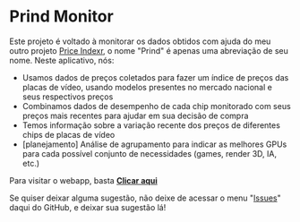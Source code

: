 # Prind Monitor

Este projeto é voltado à monitorar os dados obtidos com ajuda do meu outro projeto [Price Indexr](https://github.com/VFLins/Price_indexr/tree/central), o nome "Prind" é apenas uma abreviação de seu nome. Neste aplicativo, nós:

- Usamos dados de preços coletados para fazer um índice de preços das placas de vídeo, usando modelos presentes no mercado nacional e seus respectivos preços
- Combinamos dados de desempenho de cada chip monitorado com seus preços mais recentes para ajudar em sua decisão de compra
- Temos informação sobre a variação recente dos preços de diferentes chips de placas de vídeo
- [planejamento] Análise de agrupamento para indicar as melhores GPUs para cada possível conjunto de necessidades (games, render 3D, IA, etc.)

Para visitar o webapp, basta **[Clicar aqui](https://vflins.github.io/Prind_Monitor)**

Se quiser deixar alguma sugestão, não deixe de acessar o menu "[Issues](https://github.com/VFLins/Prind_Monitor/issues)" daqui do GitHub, e deixar sua sugestão lá!

